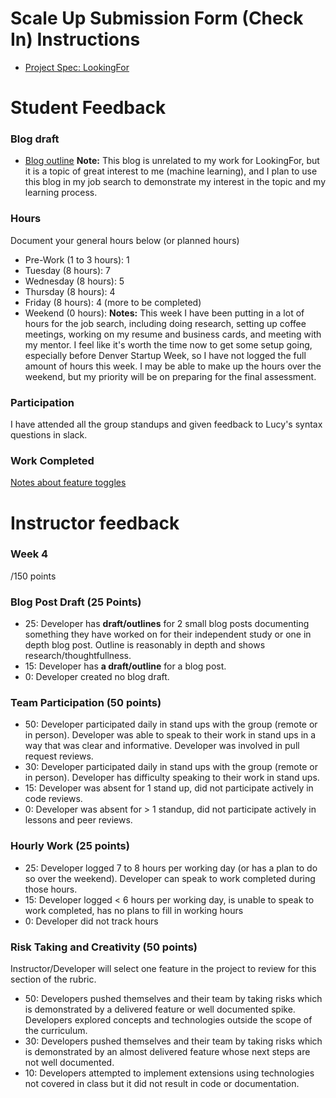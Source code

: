 # Scale Up Submission Form (Check In) Instructions

- [Project Spec: LookingFor](https://github.com/turingschool/lesson_plans/blob/master/ruby_04-apis_and_scalability/looking_for_project.markdown)


# Student Feedback

### Blog draft

- [Blog outline](https://gist.github.com/ErinGreenhalgh/71e801666c3d8855ab227f24e46ad020)
**Note:** This blog is unrelated to my work for LookingFor, but it is a topic of great interest to me (machine learning), and I plan to use this blog in my job search to demonstrate my interest in the topic and my learning process.

### Hours

Document your general hours below (or planned hours)

- Pre-Work (1 to 3 hours): 1
- Tuesday (8 hours): 7
- Wednesday (8 hours): 5
- Thursday (8 hours): 4
- Friday (8 hours): 4 (more to be completed)
- Weekend (0 hours):
**Notes:** This week I have been putting in a lot of hours for the job search, including doing research, setting up coffee meetings, working on my resume and business cards, and meeting with my mentor. I feel like it's worth the time now to get some setup going, especially before Denver Startup Week, so I have not logged the full amount of hours this week. I may be able to make up the hours over the weekend, but my priority will be on preparing for the final assessment.

### Participation

I have attended all the group standups and given feedback to Lucy's syntax questions in slack.

### Work Completed

[Notes about feature toggles](https://gist.github.com/ErinGreenhalgh/ae7cf99bd234b8966dc6357d507d1bdf)

# Instructor feedback

### Week 4

/150 points

### Blog Post Draft (25 Points)  

  * 25: Developer has **draft/outlines** for 2 small blog posts documenting something they have worked on for their independent study or one in depth blog post. Outline is reasonably in depth and shows research/thoughtfullness.
  * 15: Developer has **a draft/outline** for a blog post.
  * 0: Developer created no blog draft.

### Team Participation (50 points)

  * 50: Developer participated daily in stand ups with the group (remote or in person). Developer was able to speak to their work in stand ups in a way that was clear and informative. Developer was involved in pull request reviews.
  * 30: Developer participated daily in stand ups with the group (remote or in person). Developer has difficulty speaking to their work in stand ups.
  * 15: Developer was absent for 1 stand up, did not participate actively in code reviews.
  * 0: Developer was absent for > 1 standup, did not participate actively in lessons and peer reviews.

### Hourly Work (25 points)

  * 25: Developer logged 7 to 8 hours per working day (or has a plan to do so over the weekend). Developer can speak to work completed during those hours.
  * 15: Developer logged < 6 hours per working day, is unable to speak to work completed, has no plans to fill in working hours
  * 0: Developer did not track hours

### Risk Taking and Creativity (50 points)

Instructor/Developer will select one feature in the project to review for this section of the rubric.

  * 50: Developers pushed themselves and their team by taking risks which is demonstrated by a delivered feature or well documented spike. Developers explored concepts and technologies outside the scope of the curriculum.
  * 30: Developers pushed themselves and their team by taking risks which is demonstrated by an almost delivered feature whose next steps are not well documented.
  * 10: Developers attempted to implement extensions using technologies not covered in class but it did not result in code or documentation.
